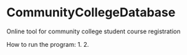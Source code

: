 # CommunityCollegeDatabase
Online tool for community college student course registration

How to run the program:
1. 
2.  
